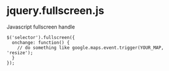 # jquery.fullscreen.js
Javascript fullscreen handle

```
$('selector').fullscreen({
  onchange: function() {
    // do something like google.maps.event.trigger(YOUR_MAP, 'resize');
  }
});
